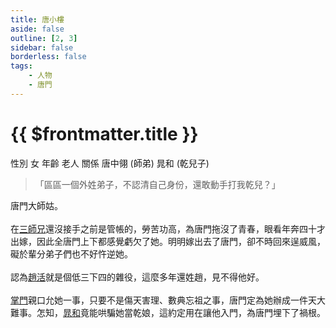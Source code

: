 ```yaml
---
title: 唐小樓
aside: false
outline: [2, 3]
sidebar: false
borderless: false
tags:
    - 人物
    - 唐門
---
```


# {{ $frontmatter.title }}

<ChTabs position="bottom">
  <ChTab title="唐小樓">
    <Ch
      src='/images/characters/aunt2/normal.png' 
      position='right'/>
    <ChName nameZh='唐小樓' nameEn='Tang Xiao Lou' position='right' />
    <ChTable>
      <ChTr>
        <ChTd isTitle=true>
          性別
        </ChTd>
        <ChTd>
          女
        </ChTd>
      </ChTr>
      <ChTr>
        <ChTd isTitle=true>
          年齡
        </ChTd>
        <ChTd>
          老人
        </ChTd>
      </ChTr>
      <ChTr>
        <ChTd isTitle=true position='center'>
          關係
        </ChTd>
      </ChTr>
      <ChTr>
        <ChTd position='center'>
          唐中翎 (師弟)
        </ChTd>
      </ChTr>
      <ChTr>
        <ChTd position='center'>  
          晁和 (乾兒子)
        </ChTd>
      </ChTr>
    </ChTable>
  </ChTab>
</ChTabs>

> 「區區一個外姓弟子，不認清自己身份，還敢動手打我乾兒？」

唐門大師姑。
<br><br>
在[三師兄](brother3)還沒接手之前是管帳的，勞苦功高，為唐門拖沒了青春，眼看年奔四十才出嫁，因此全唐門上下都感覺虧欠了她。明明嫁出去了唐門，卻不時回來逞威風，礙於輩分弟子們也不好忤逆她。
<br><br>
認為[趙活](player)就是個低三下四的雜役，這麼多年還姓趙，見不得他好。
<br><br>
[掌門](master)親口允她一事，只要不是傷天害理、數典忘祖之事，唐門定為她辦成一件天大難事。怎知，[晁和](special208)竟能哄騙她當乾娘，這約定用在讓他入門，為唐門埋下了禍根。
